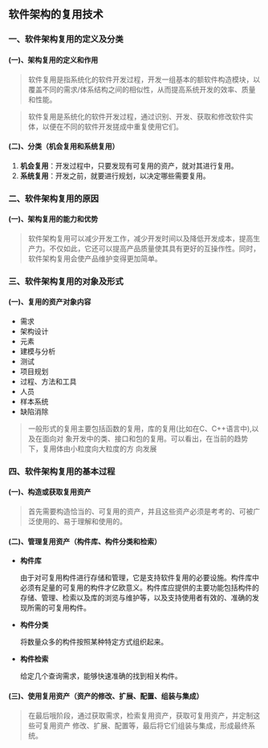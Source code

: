 ## 软件架构的复用技术

### 一、软件架构复用的定义及分类

#### (一)、架构复用的定义和作用

> 软件复用是指系统化的软件开发过程，开发一组基本的额软件构造模块，以覆盖不同的需求/体系结构之间的相似性，从而提高系统开发的效率、质量和性能。

> 软件复用是系统化的软件开发过程，通过识别、开发、获取和修改软件实体，以便在不同的软件开发搓成中重复使用它们。

#### (二)、分类（机会复用和系统复用）

1. **机会复用**：开发过程中，只要发现有可复用的资产，就对其进行复用。
2. **系统复用**：开发之前，就要进行规划，以决定哪些需要复用。



### 二、软件架构复用的原因

#### (一)、架构复用的能力和优势

> 软件架构复用可以减少开发工作，减少开发时间以及降低开发成本，提高生产力。不仅如此，它还可以提高产品质量使其具有更好的互操作性。同时，软件架构复用会使产品维护变得更加简单。



### 三、软件架构复用的对象及形式

#### (一)、复用的资产对象内容

- 需求
- 架构设计
- 元素
- 建模与分析
- 测试
- 项目规划
- 过程、方法和工具
- 人员
- 样本系统
- 缺陷消除

> 一般形式的复用主要包括函数的复用，库的复用(比如在C、C++语言中),以及在面向对 象开发中的类、接口和包的复用。可以看出，在当前的趋势下，复用体由小粒度向大粒度的方 向发展



### 四、软件架构复用的基本过程

#### (一)、构造或获取复用资产

> 首先需要构造恰当的、可复用的资产，并且这些资产必须是考考的、可被广泛使用的、易于理解和使用的。

#### (二)、管理复用资产（构件库、构件分类和检索）

- **构件库**

  由于对可复用构件进行存储和管理，它是支持软件复用的必要设施。构件库中必须有足量的可复用的构件才亿欧意义。构件库应提供的主要功能包括构件的存储、管理、检索以及库的浏览与维护等，以及支持使用者有效的、准确的发现所需的可复用构件。

- **构件分类**

  将数量众多的构件按照某种特定方式组织起来。

- **构件检索**

  给定几个查询需求，能够快速准确的找到相关构件。

#### (三)、使用复用资产（资产的修改、扩展、配置、组装与集成）

> 在最后哦阶段，通过获取需求，检索复用资产，获取可复用资产，并定制这些可复用资产 修改、扩展、配置等，最后将它们组装与集成，形成最终系统。